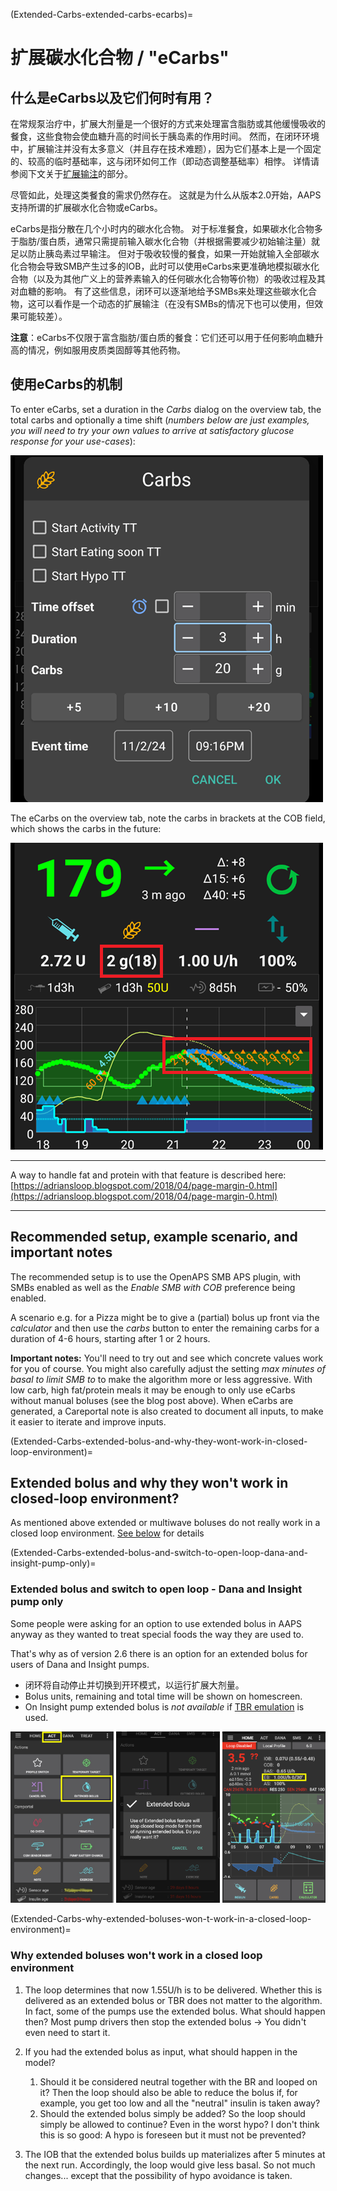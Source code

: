(Extended-Carbs-extended-carbs-ecarbs)=
# 扩展碳水化合物 / "eCarbs"

## 什么是eCarbs以及它们何时有用？

在常规泵治疗中，扩展大剂量是一个很好的方式来处理富含脂肪或其他缓慢吸收的餐食，这些食物会使血糖升高的时间长于胰岛素的作用时间。 然而，在闭环环境中，扩展输注并没有太多意义（并且存在技术难题），因为它们基本上是一个固定的、较高的临时基础率，这与闭环如何工作（即动态调整基础率）相悖。 详情请参阅下文关于[扩展输注](#extended-bolus-and-why-they-wont-work-in-closed-loop-environment)的部分。

尽管如此，处理这类餐食的需求仍然存在。 这就是为什么从版本2.0开始，AAPS支持所谓的扩展碳水化合物或eCarbs。

eCarbs是指分散在几个小时内的碳水化合物。 对于标准餐食，如果碳水化合物多于脂肪/蛋白质，通常只需提前输入碳水化合物（并根据需要减少初始输注量）就足以防止胰岛素过早输注。  但对于吸收较慢的餐食，如果一开始就输入全部碳水化合物会导致SMB产生过多的IOB，此时可以使用eCarbs来更准确地模拟碳水化合物（以及为其他广义上的营养素输入的任何碳水化合物等价物）的吸收过程及其对血糖的影响。 有了这些信息，闭环可以逐渐地给予SMBs来处理这些碳水化合物，这可以看作是一个动态的扩展输注（在没有SMBs的情况下也可以使用，但效果可能较差）。

**注意**：eCarbs不仅限于富含脂肪/蛋白质的餐食：它们还可以用于任何影响血糖升高的情况，例如服用皮质类固醇等其他药物。

## 使用eCarbs的机制

To enter eCarbs, set a duration in the *Carbs* dialog on the overview tab, the total carbs and optionally a time shift (*numbers below are just examples, you will need to try your own values to arrive at satisfactory glucose response for your use-cases*):

![Enter carbs](../images/eCarbs_Dialog.png)

The eCarbs on the overview tab, note the carbs in brackets at the COB field, which shows the carbs in the future:

![eCarbs in graph](../images/eCarbs_Graph.png)

______________________________________________________________________

A way to handle fat and protein with that feature is described here: [https://adriansloop.blogspot.com/2018/04/page-margin-0.html](https://adriansloop.blogspot.com/2018/04/page-margin-0.html)

______________________________________________________________________

## Recommended setup, example scenario, and important notes

The recommended setup is to use the OpenAPS SMB APS plugin, with SMBs enabled as well as the *Enable SMB with COB* preference being enabled.

A scenario e.g. for a Pizza might be to give a (partial) bolus up front via the *calculator* and then use the *carbs* button to enter the remaining carbs for a duration of 4-6 hours, starting after 1 or 2 hours.

**Important notes:** You'll need to try out and see which concrete values work for you of course. You might also carefully adjust the setting *max minutes of basal to limit SMB to* to make the algorithm more or less aggressive. With low carb, high fat/protein meals it may be enough to only use eCarbs without manual boluses (see the blog post above). When eCarbs are generated, a Careportal note is also created to document all inputs, to make it easier to iterate and improve inputs.

(Extended-Carbs-extended-bolus-and-why-they-wont-work-in-closed-loop-environment)=
## Extended bolus and why they won't work in closed-loop environment?

As mentioned above extended or multiwave boluses do not really work in a closed loop environment. [See below](#why-extended-boluses-wont-work-in-a-closed-loop-environment) for details

(Extended-Carbs-extended-bolus-and-switch-to-open-loop-dana-and-insight-pump-only)=
### Extended bolus and switch to open loop - Dana and Insight pump only

Some people were asking for an option to use extended bolus in AAPS anyway as they wanted to treat special foods the way they are used to.

That's why as of version 2.6 there is an option for an extended bolus for users of Dana and Insight pumps.

- 闭环将自动停止并切换到开环模式，以运行扩展大剂量。
- Bolus units, remaining and total time will be shown on homescreen.
- On Insight pump extended bolus is *not available* if [TBR emulation](#Accu-Chek-Insight-Pump-settings-in-aaps) is used.

![Extended bolus in AAPS 2.6](../images/ExtendedBolus2_6.png)

(Extended-Carbs-why-extended-boluses-won-t-work-in-a-closed-loop-environment)=
### Why extended boluses won't work in a closed loop environment

1. The loop determines that now 1.55U/h is to be delivered. Whether this is delivered as an extended bolus or TBR does not matter to the algorithm. In fact, some of the pumps use the extended bolus. What should happen then? Most pump drivers then stop the extended bolus -> You didn't even need to start it.

2. If you had the extended bolus as input, what should happen in the model?

   1. Should it be considered neutral together with the BR and looped on it? Then the loop should also be able to reduce the bolus if, for example, you get too low and all the "neutral" insulin is taken away?
   2. Should the extended bolus simply be added? So the loop should simply be allowed to continue? Even in the worst hypo? I don't think this is so good: A hypo is foreseen but it must not be prevented?

3. The IOB that the extended bolus builds up materializes after 5 minutes at the next run. Accordingly, the loop would give less basal. So not much changes... except that the possibility of hypo avoidance is taken.
